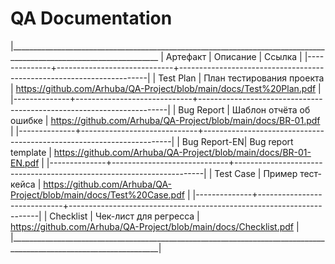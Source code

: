 # QA Documentation 
|___________________________________________________________________________________________________________________
| Артефакт     | Описание                    | Ссылка                                                               |
|--------------+-----------------------------+----------------------------------------------------------------------|
| Test Plan    | План тестирования проекта   | https://github.com/Arhuba/QA-Project/blob/main/docs/Test%20Plan.pdf  |
|--------------+-----------------------------+----------------------------------------------------------------------|
| Bug Report   | Шаблон отчёта об ошибке     | https://github.com/Arhuba/QA-Project/blob/main/docs/BR-01.pdf        |
|--------------+-----------------------------+----------------------------------------------------------------------|
| Bug Report-EN| Bug report template         | https://github.com/Arhuba/QA-Project/blob/main/docs/BR-01-EN.pdf     |
|--------------+-----------------------------+----------------------------------------------------------------------| 
| Test Case    | Пример тест-кейса           | https://github.com/Arhuba/QA-Project/blob/main/docs/Test%20Case.pdf  |
|--------------+-----------------------------+----------------------------------------------------------------------|
| Checklist    | Чек-лист для регресса       | https://github.com/Arhuba/QA-Project/blob/main/docs/Checklist.pdf    |
|___________________________________________________________________________________________________________________| 
